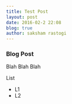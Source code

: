 ```yaml
---
title: Test Post
layout: post
date: 2016-02-2 22:08
blog: true
author: saksham rastogi
---
```

### Blog Post
Blah Blah Blah

List
  * L1
  * L2
